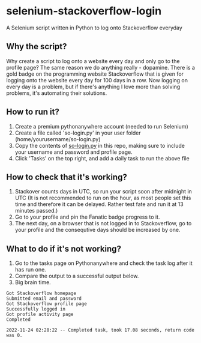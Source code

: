 # selenium-stackoverflow-login
A Selenium script written in Python to log onto Stackoverflow everyday

## Why the script?
Why create a script to log onto a website every day and only go to the profile page? The same reason we do anything really - dopamine.
There is a gold badge on the programming website Stackoverflow that is given for logging onto the website every day for 100 days in a row.
Now logging on every day is a problem, but if there's anything I love more than solving problems, it's automating their solutions.

## How to run it?

1. Create a premium pythonanywhere account (needed to run Selenium)
2. Create a file called 'so-login.py' in your user folder (home/yourusername/so-login.py)
3. Copy the contents of [so-login.py](https://github.com/keipala/selenium-stackoverflow-login/blob/main/so-login.py) in this repo, making sure to include your username and password and profile page.
3. Click 'Tasks' on the top right, and add a daily task to run the above file

## How to check that it's working?
1. Stackover counts days in UTC, so run your script soon after midnight in UTC (It is not recommended to run on the hour, as most people set this time and therefore it can be delayed. Rather test fate and run it at 13 minutes passed.)
2. Go to your profile and pin the Fanatic badge progress to it.
3. The next day, on a browser that is not logged in to Stackoverflow, go to your profile and the consequtive days should be increased by one.

## What to do if it's not working?
1. Go to the tasks page on Pythonanywhere and check the task log after it has run one.
2. Compare the output to a successful output below.
3. Big brain time.

```
Got Stackoverflow homepage
Submitted email and password
Got Stackoverflow profile page
Successfully logged in
Got profile activity page
Completed

2022-11-24 02:28:22 -- Completed task, took 17.08 seconds, return code was 0.
```